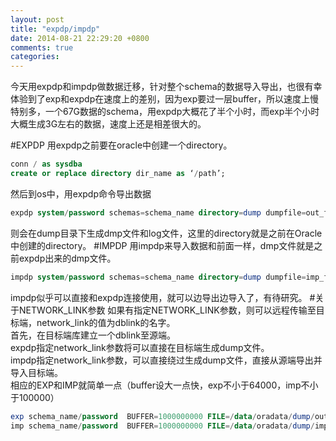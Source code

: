 ```yaml
---
layout: post
title: "expdp/impdp"
date: 2014-08-21 22:29:20 +0800
comments: true
categories: 
---
```

今天用expdp和impdp做数据迁移，针对整个schema的数据导入导出，也很有幸体验到了exp和expdp在速度上的差别，因为exp要过一层buffer，所以速度上慢特别多，一个67G数据的schema，用expdp大概花了半个小时，而exp半个小时大概生成3G左右的数据，速度上还是相差很大的。

#EXPDP
用expdp之前要在oracle中创建一个directory。    
``` sql directory
conn / as sysdba
create or replace directory dir_name as ‘/path’;
```
然后到os中，用expdp命令导出数据
``` sql expdp
expdp system/password schemas=schema_name directory=dump dumpfile=out_file_name.dmp logfile=log_file_name.log;  
```
则会在dump目录下生成dmp文件和log文件，这里的directory就是之前在Oracle中创建的directory。
#IMPDP
用impdp来导入数据和前面一样，dmp文件就是之前expdp出来的dmp文件。  
``` sql impdp
impdp system/password schemas=schema_name directory=dump dumpfile=imp_file.dmp logfile=log_imp.log;
```
impdp似乎可以直接和expdp连接使用，就可以边导出边导入了，有待研究。
#关于NETWORK_LINK参数
如果有指定NETWORK_LINK参数，则可以远程传输至目标端，network_link的值为dblink的名字。  
首先，在目标端库建立一个dblink至源端。  
expdp指定network_link参数将可以直接在目标端生成dump文件。  
impdp指定network_link参数，可以直接绕过生成dump文件，直接从源端导出并导入目标端。  
相应的EXP和IMP就简单一点（buffer设大一点快，exp不小于64000，imp不小于100000）  
``` sql exp/imp
exp schema_name/password  BUFFER=1000000000 FILE=/data/oradata/dump/out_file_name.dmp OWNER=schema_name log=logfile.log  
imp schema_name/password  BUFFER=1000000000 FILE=/data/oradata/dump/imp_file_name.dmp  FROMUSER=from_schema TOUSER=schema_name log=logfile.log
```